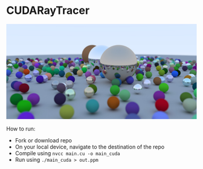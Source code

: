 # CUDARayTracer

![alt text](https://github.com/christianblanton123/CUDARayTracer/blob/master/CUDARayTracer/500samplesperpixel.jpg?raw=true)

How to run:
- Fork or download repo
- On your local device, navigate to the destination of the repo
- Compile using `nvcc main.cu -o main_cuda`
- Run using `./main_cuda > out.ppm`  